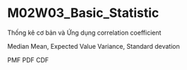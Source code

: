 # M02W03_Basic_Statistic
Thống kê cơ bản và Ứng dụng correlation coefficient


Median
Mean, Expected Value
Variance, Standard devation

PMF
PDF
CDF
